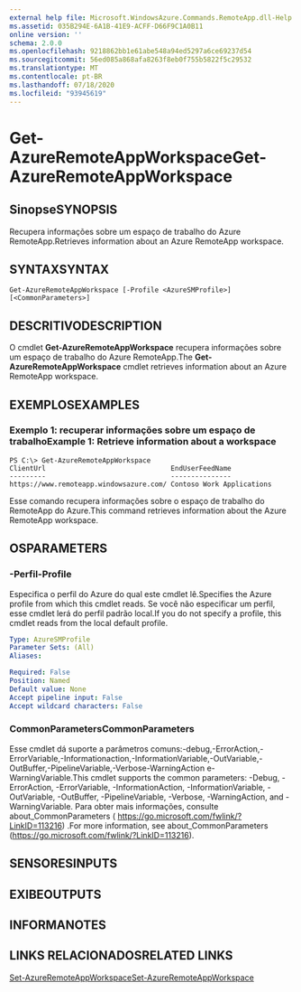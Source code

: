 ```yaml
---
external help file: Microsoft.WindowsAzure.Commands.RemoteApp.dll-Help.xml
ms.assetid: 035B294E-6A1B-41E9-ACFF-D66F9C1A0B11
online version: ''
schema: 2.0.0
ms.openlocfilehash: 9218862bb1e61abe548a94ed5297a6ce69237d54
ms.sourcegitcommit: 56ed085a868afa8263f8eb0f755b5822f5c29532
ms.translationtype: MT
ms.contentlocale: pt-BR
ms.lasthandoff: 07/18/2020
ms.locfileid: "93945619"
---
```

# <span data-ttu-id="2c501-101">Get-AzureRemoteAppWorkspace</span><span class="sxs-lookup"><span data-stu-id="2c501-101">Get-AzureRemoteAppWorkspace</span></span>

## <span data-ttu-id="2c501-102">Sinopse</span><span class="sxs-lookup"><span data-stu-id="2c501-102">SYNOPSIS</span></span>
<span data-ttu-id="2c501-103">Recupera informações sobre um espaço de trabalho do Azure RemoteApp.</span><span class="sxs-lookup"><span data-stu-id="2c501-103">Retrieves information about an Azure RemoteApp workspace.</span></span>

## <span data-ttu-id="2c501-104">SYNTAX</span><span class="sxs-lookup"><span data-stu-id="2c501-104">SYNTAX</span></span>

```
Get-AzureRemoteAppWorkspace [-Profile <AzureSMProfile>] [<CommonParameters>]
```

## <span data-ttu-id="2c501-105">DESCRITIVO</span><span class="sxs-lookup"><span data-stu-id="2c501-105">DESCRIPTION</span></span>
<span data-ttu-id="2c501-106">O cmdlet **Get-AzureRemoteAppWorkspace** recupera informações sobre um espaço de trabalho do Azure RemoteApp.</span><span class="sxs-lookup"><span data-stu-id="2c501-106">The **Get-AzureRemoteAppWorkspace** cmdlet retrieves information about an Azure RemoteApp workspace.</span></span>

## <span data-ttu-id="2c501-107">EXEMPLOS</span><span class="sxs-lookup"><span data-stu-id="2c501-107">EXAMPLES</span></span>

### <span data-ttu-id="2c501-108">Exemplo 1: recuperar informações sobre um espaço de trabalho</span><span class="sxs-lookup"><span data-stu-id="2c501-108">Example 1: Retrieve information about a workspace</span></span>
```
PS C:\> Get-AzureRemoteAppWorkspace
ClientUrl                               EndUserFeedName
---------                               ---------------
https://www.remoteapp.windowsazure.com/ Contoso Work Applications
```

<span data-ttu-id="2c501-109">Esse comando recupera informações sobre o espaço de trabalho do RemoteApp do Azure.</span><span class="sxs-lookup"><span data-stu-id="2c501-109">This command retrieves information about the Azure RemoteApp workspace.</span></span>

## <span data-ttu-id="2c501-110">OS</span><span class="sxs-lookup"><span data-stu-id="2c501-110">PARAMETERS</span></span>

### <span data-ttu-id="2c501-111">-Perfil</span><span class="sxs-lookup"><span data-stu-id="2c501-111">-Profile</span></span>
<span data-ttu-id="2c501-112">Especifica o perfil do Azure do qual este cmdlet lê.</span><span class="sxs-lookup"><span data-stu-id="2c501-112">Specifies the Azure profile from which this cmdlet reads.</span></span>
<span data-ttu-id="2c501-113">Se você não especificar um perfil, esse cmdlet lerá do perfil padrão local.</span><span class="sxs-lookup"><span data-stu-id="2c501-113">If you do not specify a profile, this cmdlet reads from the local default profile.</span></span>

```yaml
Type: AzureSMProfile
Parameter Sets: (All)
Aliases: 

Required: False
Position: Named
Default value: None
Accept pipeline input: False
Accept wildcard characters: False
```

### <span data-ttu-id="2c501-114">CommonParameters</span><span class="sxs-lookup"><span data-stu-id="2c501-114">CommonParameters</span></span>
<span data-ttu-id="2c501-115">Esse cmdlet dá suporte a parâmetros comuns:-debug,-ErrorAction,-ErrorVariable,-Informationaction,-InformationVariable,-OutVariable,-OutBuffer,-PipelineVariable,-Verbose-WarningAction e-WarningVariable.</span><span class="sxs-lookup"><span data-stu-id="2c501-115">This cmdlet supports the common parameters: -Debug, -ErrorAction, -ErrorVariable, -InformationAction, -InformationVariable, -OutVariable, -OutBuffer, -PipelineVariable, -Verbose, -WarningAction, and -WarningVariable.</span></span> <span data-ttu-id="2c501-116">Para obter mais informações, consulte about_CommonParameters ( https://go.microsoft.com/fwlink/?LinkID=113216) .</span><span class="sxs-lookup"><span data-stu-id="2c501-116">For more information, see about_CommonParameters (https://go.microsoft.com/fwlink/?LinkID=113216).</span></span>

## <span data-ttu-id="2c501-117">SENSORES</span><span class="sxs-lookup"><span data-stu-id="2c501-117">INPUTS</span></span>

## <span data-ttu-id="2c501-118">EXIBE</span><span class="sxs-lookup"><span data-stu-id="2c501-118">OUTPUTS</span></span>

## <span data-ttu-id="2c501-119">INFORMA</span><span class="sxs-lookup"><span data-stu-id="2c501-119">NOTES</span></span>

## <span data-ttu-id="2c501-120">LINKS RELACIONADOS</span><span class="sxs-lookup"><span data-stu-id="2c501-120">RELATED LINKS</span></span>

[<span data-ttu-id="2c501-121">Set-AzureRemoteAppWorkspace</span><span class="sxs-lookup"><span data-stu-id="2c501-121">Set-AzureRemoteAppWorkspace</span></span>](./Set-AzureRemoteAppWorkspace.md)


